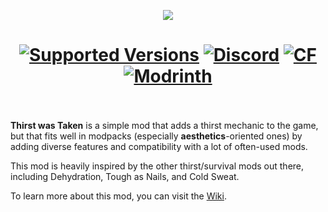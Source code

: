 <p align="center"><img src="https://i.imgur.com/4IBZaA4.png"/></p>
<h1 align="center">
	<a href="https://www.curseforge.com/minecraft/mc-mods/create/files"><img src="https://cf.way2muchnoise.eu/versions/679270(c70039).svg" alt="Supported Versions"></a>
	<a href="https://discord.gg/hmaD7Se"><img src="https://img.shields.io/discord/1025703064742678630?color=5865f2&label=Discord&style=flat" alt="Discord"></a>
	<a href="https://www.curseforge.com/minecraft/mc-mods/thirst-was-taken"><img src="http://cf.way2muchnoise.eu/679270.svg" alt="CF"></a>
    <a href="https://modrinth.com/mod/thirst-was-taken"><img src="https://img.shields.io/modrinth/dt/thirst-was-taken?logo=modrinth&label=&suffix=%20&style=flat&color=242629&labelColor=5ca424&logoColor=1c1c1c" alt="Modrinth"></a>
    <br><br>
</h1>

**Thirst was Taken** is a simple mod that adds a thirst mechanic to the game, but that fits well in modpacks (especially **aesthetics**-oriented ones) by adding diverse features and compatibility with a lot of often-used mods.

This mod is heavily inspired by the other thirst/survival mods out there, including Dehydration, Tough as Nails, and Cold Sweat.

To learn more about this mod, you can visit the [Wiki](https://github.com/ghen-git/Thirst-Mod/wiki).
